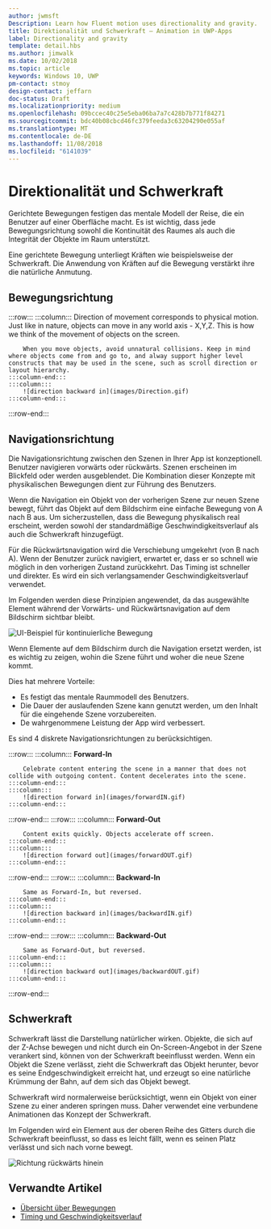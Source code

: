 ```yaml
---
author: jwmsft
Description: Learn how Fluent motion uses directionality and gravity.
title: Direktionalität und Schwerkraft – Animation in UWP-Apps
label: Directionality and gravity
template: detail.hbs
ms.author: jimwalk
ms.date: 10/02/2018
ms.topic: article
keywords: Windows 10, UWP
pm-contact: stmoy
design-contact: jeffarn
doc-status: Draft
ms.localizationpriority: medium
ms.openlocfilehash: 09bccec40c25e5eba06ba7a7c428b7b771f84271
ms.sourcegitcommit: bdc40b08cbcd46fc379feeda3c63204290e055af
ms.translationtype: MT
ms.contentlocale: de-DE
ms.lasthandoff: 11/08/2018
ms.locfileid: "6141039"
---
```

# <a name="directionality-and-gravity"></a>Direktionalität und Schwerkraft

Gerichtete Bewegungen festigen das mentale Modell der Reise, die ein Benutzer auf einer Oberfläche macht. Es ist wichtig, dass jede Bewegungsrichtung sowohl die Kontinuität des Raumes als auch die Integrität der Objekte im Raum unterstützt.

Eine gerichtete Bewegung unterliegt Kräften wie beispielsweise der Schwerkraft. Die Anwendung von Kräften auf die Bewegung verstärkt ihre die natürliche Anmutung.

## <a name="direction-of-movement"></a>Bewegungsrichtung

:::row:::
    :::column:::
        Direction of movement corresponds to physical motion. Just like in nature, objects can move in any world axis - X,Y,Z. This is how we think of the movement of objects on the screen.

        When you move objects, avoid unnatural collisions. Keep in mind where objects come from and go to, and alway support higher level constructs that may be used in the scene, such as scroll direction or layout hierarchy.
    :::column-end:::
    :::column:::
        ![direction backward in](images/Direction.gif)
    :::column-end:::
:::row-end:::

## <a name="direction-of-navigation"></a>Navigationsrichtung

Die Navigationsrichtung zwischen den Szenen in Ihrer App ist konzeptionell. Benutzer navigieren vorwärts oder rückwärts. Szenen erscheinen im Blickfeld oder werden ausgeblendet. Die Kombination dieser Konzepte mit physikalischen Bewegungen dient zur Führung des Benutzers.

Wenn die Navigation ein Objekt von der vorherigen Szene zur neuen Szene bewegt, führt das Objekt auf dem Bildschirm eine einfache Bewegung von A nach B aus. Um sicherzustellen, dass die Bewegung physikalisch real erscheint, werden sowohl der standardmäßige Geschwindigkeitsverlauf als auch die Schwerkraft hinzugefügt.

Für die Rückwärtsnavigation wird die Verschiebung umgekehrt (von B nach A). Wenn der Benutzer zurück navigiert, erwartet er, dass er so schnell wie möglich in den vorherigen Zustand zurückkehrt. Das Timing ist schneller und direkter. Es wird ein sich verlangsamender Geschwindigkeitsverlauf verwendet.

Im Folgenden werden diese Prinzipien angewendet, da das ausgewählte Element während der Vorwärts- und Rückwärtsnavigation auf dem Bildschirm sichtbar bleibt.

![UI-Beispiel für kontinuierliche Bewegung](images/continuous3.gif)

Wenn Elemente auf dem Bildschirm durch die Navigation ersetzt werden, ist es wichtig zu zeigen, wohin die Szene führt und woher die neue Szene kommt.

Dies hat mehrere Vorteile:

- Es festigt das mentale Raummodell des Benutzers.
- Die Dauer der auslaufenden Szene kann genutzt werden, um den Inhalt für die eingehende Szene vorzubereiten.
- De wahrgenommene Leistung der App wird verbessert.

Es sind 4 diskrete Navigationsrichtungen zu berücksichtigen.

:::row:::
    :::column:::
        **Forward-In**

        Celebrate content entering the scene in a manner that does not collide with outgoing content. Content decelerates into the scene.
    :::column-end:::
    :::column:::
        ![direction forward in](images/forwardIN.gif)
    :::column-end:::
:::row-end:::
:::row:::
    :::column:::
        **Forward-Out**

        Content exits quickly. Objects accelerate off screen.
    :::column-end:::
    :::column:::
        ![direction forward out](images/forwardOUT.gif)
    :::column-end:::
:::row-end:::
:::row:::
    :::column:::
        **Backward-In**

        Same as Forward-In, but reversed.
    :::column-end:::
    :::column:::
        ![direction backward in](images/backwardIN.gif)
    :::column-end:::
:::row-end:::
:::row:::
    :::column:::
        **Backward-Out**

        Same as Forward-Out, but reversed.
    :::column-end:::
    :::column:::
        ![direction backward out](images/backwardOUT.gif)
    :::column-end:::
:::row-end:::

## <a name="gravity"></a>Schwerkraft

Schwerkraft lässt die Darstellung natürlicher wirken. Objekte, die sich auf der Z-Achse bewegen und nicht durch ein On-Screen-Angebot in der Szene verankert sind, können von der Schwerkraft beeinflusst werden. Wenn ein Objekt die Szene verlässt, zieht die Schwerkraft das Objekt herunter, bevor es seine Endgeschwindigkeit erreicht hat, und erzeugt so eine natürliche Krümmung der Bahn, auf dem sich das Objekt bewegt.

Schwerkraft wird normalerweise berücksichtigt, wenn ein Objekt von einer Szene zu einer anderen springen muss. Daher verwendet eine verbundene Animationen das Konzept der Schwerkraft.

Im Folgenden wird ein Element aus der oberen Reihe des Gitters durch die Schwerkraft beeinflusst, so dass es leicht fällt, wenn es seinen Platz verlässt und sich nach vorne bewegt.

![Richtung rückwärts hinein](images/continuity-photos.gif)

## <a name="related-articles"></a>Verwandte Artikel

- [Übersicht über Bewegungen](index.md)
- [Timing und Geschwindigkeitsverlauf](timing-and-easing.md)